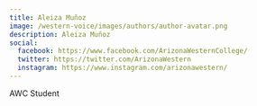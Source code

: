```yaml
---
title: Aleiza Muñoz
image: /western-voice/images/authors/author-avatar.png
description: Aleiza Muñoz
social:
  facebook: https://www.facebook.com/ArizonaWesternCollege/
  twitter: https://twitter.com/ArizonaWestern
  instagram: https://www.instagram.com/arizonawestern/
---
```


AWC Student